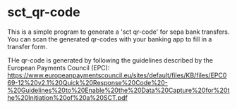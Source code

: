 # sct_qr-code
This is a simple program to generate a 'sct qr-code' for sepa bank transfers.
You can scan the generated qr-codes with your banking app to fill in a transfer form.

THe qr-code is generated by following the guidelines described by the European Payments Council (EPC):
https://www.europeanpaymentscouncil.eu/sites/default/files/KB/files/EPC069-12%20v2.1%20Quick%20Response%20Code%20-%20Guidelines%20to%20Enable%20the%20Data%20Capture%20for%20the%20Initiation%20of%20a%20SCT.pdf
